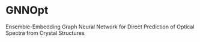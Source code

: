 # GNNOpt
Ensemble-Embedding Graph Neural Network for Direct Prediction of Optical Spectra from Crystal Structures
